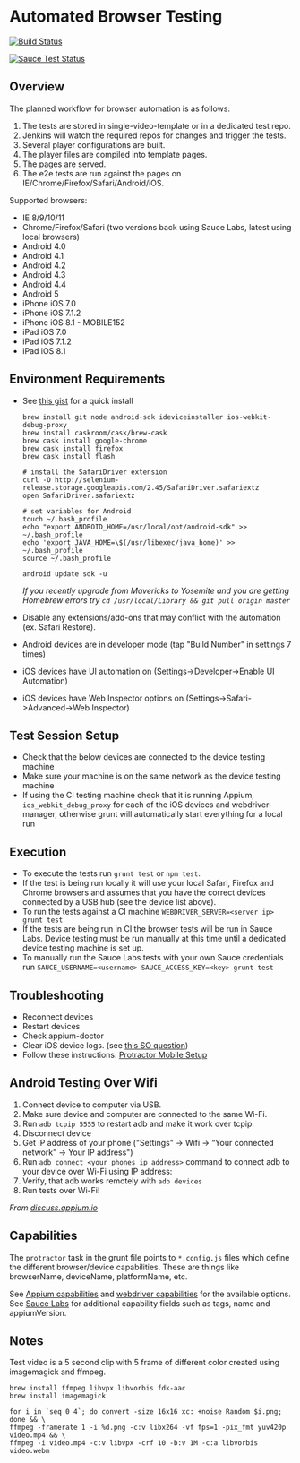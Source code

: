 
# Automated Browser Testing
[![Build Status](https://travis-ci.org/forbesjo/browser-testing.svg?branch=master)](https://travis-ci.org/forbesjo/browser-testing)

[![Sauce Test Status](https://saucelabs.com/browser-matrix/forbesjo-vjs.svg)](https://saucelabs.com/u/forbesjo-vjs)

## Overview
The planned workflow for browser automation is as follows:

1. The tests are stored in single-video-template or in a dedicated test repo.
1. Jenkins will watch the required repos for changes and trigger the tests.
1. Several player configurations are built.
1. The player files are compiled into template pages.
1. The pages are served.
1. The e2e tests are run against the pages on IE/Chrome/Firefox/Safari/Android/iOS.

Supported browsers:
- IE 8/9/10/11
- Chrome/Firefox/Safari (two versions back using Sauce Labs, latest using local browsers)
- Android 4.0
- Android 4.1
- Android 4.2
- Android 4.3
- Android 4.4
- Android 5
- iPhone iOS 7.0
- iPhone iOS 7.1.2
- iPhone iOS 8.1 - MOBILE152
- iPad iOS 7.0
- iPad iOS 7.1.2
- iPad iOS 8.1

## Environment Requirements

- See [this gist](https://gist.githubusercontent.com/forbesjo/597958a2b8736a3a4858/raw/setup.sh) for a quick install

  ```
  brew install git node android-sdk ideviceinstaller ios-webkit-debug-proxy
  brew install caskroom/cask/brew-cask
  brew cask install google-chrome
  brew cask install firefox
  brew cask install flash

  # install the SafariDriver extension
  curl -O http://selenium-release.storage.googleapis.com/2.45/SafariDriver.safariextz
  open SafariDriver.safariextz

  # set variables for Android
  touch ~/.bash_profile
  echo "export ANDROID_HOME=/usr/local/opt/android-sdk" >> ~/.bash_profile
  echo 'export JAVA_HOME=\$(/usr/libexec/java_home)' >> ~/.bash_profile
  source ~/.bash_profile

  android update sdk -u
  ```

  _If you recently upgrade from Mavericks to Yosemite and you are getting Homebrew errors try `cd /usr/local/Library && git pull origin master`_
- Disable any extensions/add-ons that may conflict with the automation (ex. Safari Restore).
- Android devices are in developer mode (tap "Build Number" in settings 7 times)
- iOS devices have UI automation on (Settings->Developer->Enable UI Automation)
- iOS devices have Web Inspector options on (Settings->Safari->Advanced->Web Inspector)

## Test Session Setup
- Check that the below devices are connected to the device testing machine
- Make sure your machine is on the same network as the device testing machine
- If using the CI testing machine check that it is running Appium, `ios_webkit_debug_proxy` for each of the iOS devices and webdriver-manager, otherwise grunt will automatically start everything for a local run

## Execution
- To execute the tests run `grunt test` or `npm test`.
- If the test is being run locally it will use your local Safari, Firefox and Chrome browsers and assumes that you have the correct devices connected by a USB hub (see the device list above).
- To run the tests against a CI machine `WEBDRIVER_SERVER=<server ip> grunt test`
- If the tests are being run in CI the browser tests will be run in Sauce Labs. Device testing must be run manually at this time until a dedicated device testing machine is set up.
- To manually run the Sauce Labs tests with your own Sauce credentials run `SAUCE_USERNAME=<username> SAUCE_ACCESS_KEY=<key> grunt test`

## Troubleshooting
- Reconnect devices
- Restart devices
- Check appium-doctor
- Clear iOS device logs. (see [this SO question](http://stackoverflow.com/questions/8153098/unable-to-connect-iphone-3gsios-5-0-1-with-instruments-application/23561590#23561590))
- Follow these instructions: [Protractor Mobile Setup](https://github.com/angular/protractor/blob/master/docs/mobile-setup.md)

## Android Testing Over Wifi
1. Connect device to computer via USB.
2. Make sure device and computer are connected to the same Wi-Fi.
3. Run `adb tcpip 5555` to restart adb and make it work over tcpip:
4. Disconnect device
5. Get IP address of your phone ("Settings" -> Wifi -> “Your connected network” -> Your IP address")
6. Run `adb connect <your phones ip address>` command to connect adb to your device over Wi-Fi using IP address:
7. Verify, that adb works remotely with `adb devices`
8. Run tests over Wi-Fi!

_From [discuss.appium.io](https://discuss.appium.io/t/tutorial-how-to-run-tests-on-real-android-device-remotely-through-wi-fi/1135)_

## Capabilities
The `protractor` task in the grunt file points to `*.config.js` files which define the different browser/device capabilities. These are things like browserName, deviceName, platformName, etc.

See [Appium capabilities](http://appium.io/slate/en/master/?javascript#appium-server-capabilities) and [webdriver capabilities](https://code.google.com/p/selenium/wiki/DesiredCapabilities) for the available options.
See [Sauce Labs](https://docs.saucelabs.com/reference/test-configuration/) for additional capability fields such as tags, name and appiumVersion.

## Notes
Test video is a 5 second clip with 5 frame of different color created using imagemagick and ffmpeg.

    brew install ffmpeg libvpx libvorbis fdk-aac
    brew install imagemagick

    for i in `seq 0 4`; do convert -size 16x16 xc: +noise Random $i.png; done && \
    ffmpeg -framerate 1 -i %d.png -c:v libx264 -vf fps=1 -pix_fmt yuv420p video.mp4 && \
    ffmpeg -i video.mp4 -c:v libvpx -crf 10 -b:v 1M -c:a libvorbis video.webm
